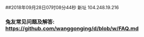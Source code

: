 ##2018年09月28日07时08分44秒 新址 104.248.19.216
### 兔友常见问题及解答: https://github.com/wanggonging/d/blob/w/FAQ.md
